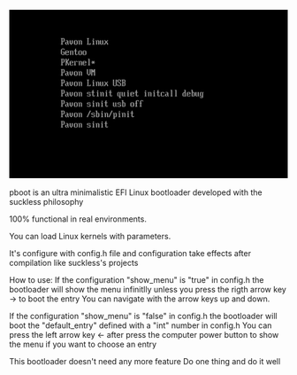 ![bootloader](bootloader.png)

pboot is an ultra minimalistic EFI Linux bootloader developed with the suckless philosophy

100% functional in real environments.

You can load Linux kernels with parameters.

It's configure with config.h file and configuration take effects after compilation
like suckless's projects

How to use:
If the configuration "show_menu" is "true" in config.h the bootloader will show
the menu infinitlly unless you press the rigth arrow key -> to boot the entry
You can navigate with the arrow keys up and down.

If the configuration "show_menu" is "false" in config.h the bootloader
will boot the "default_entry" defined with a "int" number in config.h
You can press the left arrow key <- after press the computer power button
to show the menu if you want to choose an entry

This bootloader doesn't need any more feature
Do one thing and do it well
